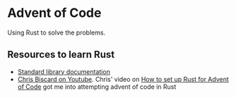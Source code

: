 # Advent of Code

Using Rust to solve the problems.

## Resources to learn Rust

* [Standard library documentation](https://doc.rust-lang.org/std)
* [Chris Biscard on Youtube](https://www.youtube.com/@chrisbiscardi). Chris' video on [How to set up Rust for Advent of Code](https://www.youtube.com/watch?v=fEQv-cqzbPg) got me into attempting advent of code in Rust

